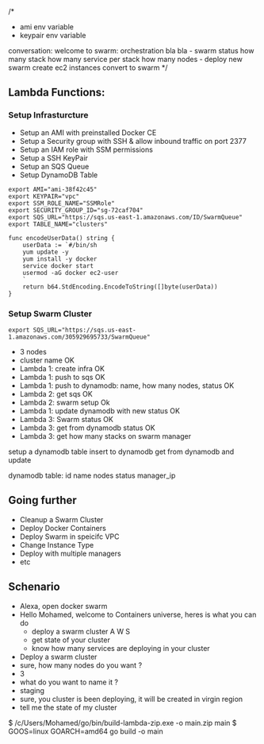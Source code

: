 /*
- ami env variable
- keypair env variable

conversation:
	welcome to swarm: orchestration bla bla
		- swarm status
			how many stack
			how many service per stack
			how many nodes
		- deploy new swarm
			create ec2 instances
			convert to swarm
*/

## Lambda Functions:

### Setup Infrasturcture

* Setup an AMI with preinstalled Docker CE
* Setup a Security group with SSH & allow inbound traffic on port 2377
* Setup an IAM role with SSM permissions
* Setup a SSH KeyPair
* Setup an SQS Queue
* Setup DynamoDB Table

```
export AMI="ami-38f42c45"
export KEYPAIR="vpc"
export SSM_ROLE_NAME="SSMRole"
export SECURITY_GROUP_ID="sg-72caf704"
export SQS_URL="https://sqs.us-east-1.amazonaws.com/ID/SwarmQueue"
export TABLE_NAME="clusters"
```

```
func encodeUserData() string {
	userData := `#/bin/sh
	yum update -y
	yum install -y docker
	service docker start
	usermod -aG docker ec2-user
	`
	return b64.StdEncoding.EncodeToString([]byte(userData))
}
```

### Setup Swarm Cluster


```
export SQS_URL="https://sqs.us-east-1.amazonaws.com/305929695733/SwarmQueue"
```


- 3 nodes
- cluster name OK
- Lambda 1: create infra OK
- Lambda 1: push to sqs OK
- Lambda 1: push to dynamodb: name, how many nodes, status OK
- Lambda 2: get sqs OK
- Lambda 2: swarm setup Ok
- Lambda 1: update dynamodb with new status OK
- Lambda 3: Swarm status OK
- Lambda 3: get from dynamodb status OK
- Lambda 3: get how many stacks on swarm manager


setup a dynamodb table
insert to dynamodb
get from dynamodb and update


dynamodb table:
	id
	name
	nodes
	status
	manager_ip

## Going further

* Cleanup a Swarm Cluster
* Deploy Docker Containers
* Deploy Swarm in speicifc VPC
* Change Instance Type
* Deploy with multiple managers
* etc


## Schenario

* Alexa, open docker swarm
* Hello Mohamed, welcome to Containers universe, heres is what you can do
	- deploy a swarm cluster A W S
	- get state of your cluster
	- know how many services are deploying in your cluster
* Deploy a swarm cluster
* sure, how many nodes do you want ?
* 3
* what do you want to name it ?
* staging
* sure, you cluster is been deploying, it will be created in virgin region
* tell me the state of my cluster 


$ /c/Users/Mohamed/go/bin/build-lambda-zip.exe -o main.zip main
$ GOOS=linux GOARCH=amd64 go build -o main
